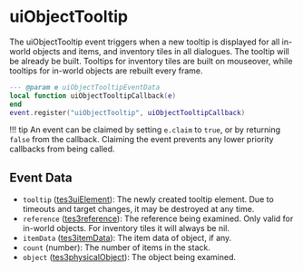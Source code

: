 # uiObjectTooltip

The uiObjectTooltip event triggers when a new tooltip is displayed for all in-world objects and items, and inventory tiles in all dialogues. The tooltip will be already be built. Tooltips for inventory tiles are built on mouseover, while tooltips for in-world objects are rebuilt every frame.

```lua
--- @param e uiObjectTooltipEventData
local function uiObjectTooltipCallback(e)
end
event.register("uiObjectTooltip", uiObjectTooltipCallback)
```

!!! tip
	An event can be claimed by setting `e.claim` to `true`, or by returning `false` from the callback. Claiming the event prevents any lower priority callbacks from being called.

## Event Data

* `tooltip` ([tes3uiElement](../../types/tes3uiElement)): The newly created tooltip element. Due to timeouts and target changes, it may be destroyed at any time.
* `reference` ([tes3reference](../../types/tes3reference)): The reference being examined. Only valid for in-world objects. For inventory tiles it will always be nil.
* `itemData` ([tes3itemData](../../types/tes3itemData)): The item data of object, if any.
* `count` (number): The number of items in the stack.
* `object` ([tes3physicalObject](../../types/tes3physicalObject)): The object being examined.

